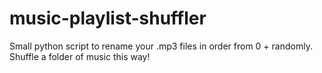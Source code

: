 # music-playlist-shuffler
Small python script to rename your .mp3 files in order from 0 + randomly. Shuffle a folder of music this way! 
